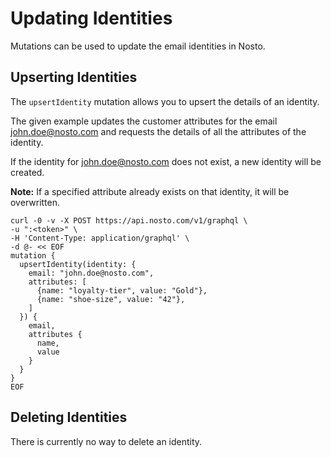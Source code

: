 # Updating Identities

Mutations can be used to update the email identities in Nosto.

## Upserting Identities

The `upsertIdentity` mutation allows you to upsert the details of an identity.

The given example updates the customer attributes for the email john.doe@nosto.com and requests the details of all the attributes of the identity.

If the identity for john.doe@nosto.com does not exist, a new identity will be created.

**Note:** If a specified attribute already exists on that identity, it will be overwritten.

```text
curl -0 -v -X POST https://api.nosto.com/v1/graphql \
-u ":<token>" \
-H 'Content-Type: application/graphql' \
-d @- << EOF
mutation {
  upsertIdentity(identity: {
    email: "john.doe@nosto.com",
    attributes: [
      {name: "loyalty-tier", value: "Gold"},
      {name: "shoe-size", value: "42"},
    ]
  }) {
    email,
    attributes {
      name,
      value
    }
  }
}
EOF
```

## Deleting Identities

There is currently no way to delete an identity.

